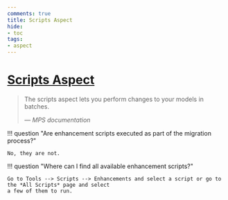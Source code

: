 ```yaml
---
comments: true
title: Scripts Aspect
hide:
- toc
tags:
- aspect
---
```


# [Scripts Aspect](https://www.jetbrains.com/help/mps/scripts.html)

> The scripts aspect lets you perform changes to your models in batches.
>
> — <cite>MPS documentation</cite>

!!! question "Are enhancement scripts executed as part of the migration process?"

    No, they are not.

!!! question "Where can I find all available enhancement scripts?"

    Go to Tools --> Scripts --> Enhancements and select a script or go to the *All Scripts* page and select
    a few of them to run.